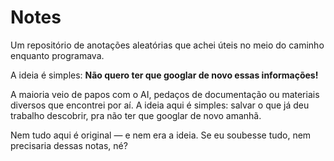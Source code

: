 # Notes

Um repositório de anotações aleatórias que achei úteis no meio do caminho enquanto programava.

A ideia é simples: **Não quero ter que googlar de novo essas informações!**

A maioria veio de papos com o AI, pedaços de documentação ou materiais diversos que encontrei por aí.
A ideia aqui é simples: salvar o que já deu trabalho descobrir, pra não ter que googlar de novo amanhã.

Nem tudo aqui é original — e nem era a ideia. Se eu soubesse tudo, nem precisaria dessas notas, né?

